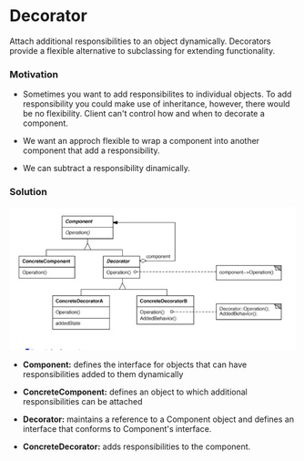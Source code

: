 # Decorator #
Attach additional responsibilities to an object dynamically. Decorators provide
a flexible alternative to subclassing for extending functionality.

### Motivation ###
* Sometimes you want to add responsibilites to individual objects.
To add responsibility you could make use of inheritance, however, there would be no flexibility.
  Client can't control how and when to decorate a component.
  
* We want an approch flexible to wrap a component into another component that add a responsibility.
* We can subtract a responsibility dinamically.

### Solution ###

![Decorator Image](../../../../../../resources/static/images/decorator.PNG)

* **Component:** defines the interface for objects that can have responsibilities
  added to them dynamically

* **ConcreteComponent:** defines an object to which additional responsibilities can be
  attached
  
* **Decorator:** maintains a reference to a Component object and defines an interface
  that conforms to Component's interface. 

* **ConcreteDecorator:** adds responsibilities to the component. 